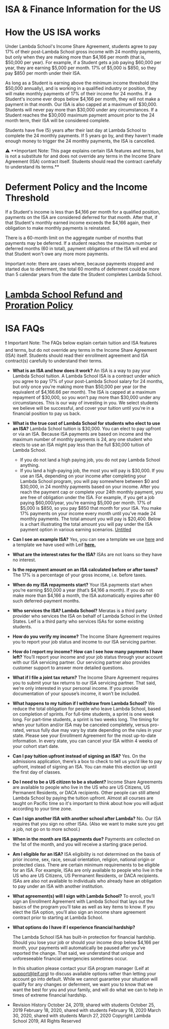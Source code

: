 # ISA & Finance Information for the US

# How the US ISA works

Under Lambda School's Income Share Agreement, students agree to pay 17% of their post-Lambda School gross income with 24 monthly payments, but only when they are making more than $4,166 per month (that is, $50,000 per year). For example, if a Student gets a job paying $60,000 per year, they are earning $5,000 per month. 17% of $5,000 is $850, so they pay $850 per month under their ISA.

As long as a Student is earning above the minimum income threshold (the $50,000 annually), and is working in a qualified industry or position, they will make monthly payments of 17% of their income for 24 months. If a Student's income ever drops below $4,166 per month, they will not make a payment in that month. Our ISA is also capped at a maximum of $30,000. Students will never pay more than $30,000 under any circumstances. If a Student reaches the $30,000 maximum payment amount prior to the 24 month term, their ISA will be considered complete.

Students have five (5) years after their last day at Lambda School to complete the 24 monthly payments. If 5 years go by, and they haven't made enough money to trigger the 24 monthly payments, the ISA is cancelled.

<aside>
⚠️ **Important Note: This page explains certain ISA features and terms, but is not a substitute for and does not override any terms in the Income Share Agreement (ISA) contract itself. Students should read the contract carefully to understand its terms.**

</aside>

# Deferment Policy and the Income Threshold

If a Student's income is less than $4,166 per month for a qualified position, payments on the ISA are considered deferred for that month. After that, if that Student's monthly earned income exceeds the $4,166 again, their obligation to make monthly payments is reinstated.

There is a 60-month limit on the aggregate number of months that payments may be deferred. If a student reaches the maximum number or deferred months (60 in total), payment obligations of the ISA will end and that Student won't owe any more more payments.

Important note: there are cases where, because payments stopped and started due to deferment, the total 60 months of deferment could be more than 5 calendar years from the date the Student completes Lambda School.

# [Lambda School Refund and Proration Policy](Cancellation,%20Refund,%20&%20Tuition%20Proration%20Policy%20f%20070eb0b74d7c43dcb060fc1ad32a390e.md)

# ISA FAQs

<aside>
❗ Important Note: The FAQs below explain certain tuition and ISA features and terms, but do not override any terms in the Income Share Agreement (ISA) itself. Students should read their enrollment agreement and ISA contract(s) carefully to understand their terms.

</aside>

- **What is an ISA and how does it work?**
  An ISA is a way to pay your Lambda School tuition. A Lambda School ISA is a contract under which you agree to pay 17% of your post-Lambda School salary for 24 months, but only once you're making more than $50,000 per year (or the equivalent of $4,166.66 per month). The ISA is capped at a maximum repayment of $30,000, so you won’t pay more than $30,000 under any circumstances.
  This is our way of investing in you. We select students we believe will be successful, and cover your tuition until you're in a financial position to pay us back.
- **What is the true cost of Lambda School for students who elect to use an ISA?**
  Lambda School tuition is $30,000. You can elect to pay upfront or via an ISA.
  Because ISA payments are based on income and the maximum number of monthly payments is 24, any one student who elects to use an ISA might pay less than the full $30,000 tuition of Lambda School.
  - If you do not land a high paying job, you do not pay Lambda School anything.
  - If you land a high-paying job, the most you will pay is $30,000.
  If you use an ISA, depending on your income after completing your Lambda School program, you will pay somewhere between $0 and $30,000, in 24 monthly payments based on your income.
  After you reach the payment cap or complete your 24th monthly payment, you are free of obligation under the ISA.
  For example, if you get a job paying $60,000/year, you’re earning $5,000 per month. 17% of $5,000 is $850, so you pay $850 that month for your ISA. You make 17% payments on your income every month until you’ve made 24 monthly payments. The total amount you will pay is $20,400.
  Below is a chart illustrating the total amount you will pay under the ISA payment option in various earning scenarios.
  [Untitled](ISA%20&%20Finance%20Information%20for%20the%20US%200c79df0379fb4bfbb8f9c331d8668fa9/Untitled%20Database%20f2e63000809f4b68aceaccd823684ba3.csv)
- **Can I see an example ISA?**
  Yes, you can see a template we use [here](http://lambdaschool.com/isa-template) and a template we have used with Leif **[here.](https://leif.org/api/products/5b5b8bd0e59b743f9a086ed9/pdf)**
- **What are the interest rates for the ISA?**
  ISAs are not loans so they have no interest.
- **Is the repayment amount on an ISA calculated before or after taxes?**
  The 17% is a percentage of your gross income, i.e. before taxes.
- **When do my ISA repayments start?**
  Your ISA payments start when you’re earning $50,000 a year (that’s $4,166 a month). If you do not make more than $4,166 a month, the ISA automatically expires after 60 such deferred-payment months.
- **Who services the ISA? Lambda School?**
  Meratas is a third party provider who services the ISA on behalf of Lambda School in the United States. Leif is a third party who services ISAs for some existing students.
- **How do you verify my income?**
  The Income Share Agreement requires you to report your job status and income to our ISA servicing partner.
- **How do I report my income? How can I see how many payments I have left?**
  You’ll report your income and your job status through your account with our ISA servicing partner. Our servicing partner also provides customer support to answer more detailed questions.
- **What if I file a joint tax return?**
  The Income Share Agreement requires you to submit your tax returns to our ISA servicing partner. That said, we’re only interested in your personal income. If you provide documentation of your spouse’s income, it won’t be included.
- **What happens to my tuition if I withdraw from Lambda School?**
  We reduce the total obligation for people who leave Lambda School, based on completion of sprints. For full-time students, a sprint is one week long. For part-time students, a sprint is two weeks long.
  The timing for when your tuition and/or ISA may be canceled completely, versus pro-rated, versus fully due may vary by state depending on the rules in your state. Please see your Enrollment Agreement for the most up-to-date information. In every state, you can cancel your ISA within 4 weeks of your cohort start date.
- **Can I pay tuition upfront instead of signing an ISA?**
  Yes. On the admissions application, there’s a box to check to tell us you’d like to pay upfront, instead of signing an ISA. You can make this election up until the first day of classes.
- **Do I need to be a US citizen to be a student?**
  Income Share Agreements are available to people who live in the US who are US Citizens, US Permanent Residents, or DACA recipients.
  Other people can still attend Lambda School by paying the tuition upfront.
  Almost all courses are taught on Pacific time so it's important to think about how you will adjust according to your time zone.
- **Can I sign another ISA with another school after Lambda?**
  No. Our ISA requires that you sign no other ISAs. (Also we want to make sure you get a job, not go on to more school.)
- **When in the month are ISA payments due?**
  Payments are collected on the 1st of the month, and you will receive a starting grace period.
- **Am I eligible for an ISA?**
  ISA eligibility is not determined on the basis of prior income, sex, race, sexual orientation, religion, national origin or protected class. There are certain minimum requirements to be eligible for an ISA. For example, ISAs are only available to people who live in the US who are US Citizens, US Permanent Residents, or DACA recipients. ISAs are also not available to individuals who already have an obligation to pay under an ISA with another institution.
- **What agreement(s) will I sign with Lambda School?**
  To enroll, you’ll sign an Enrollment Agreement with Lambda School that lays out the basics of the program you’ll take as well as key items to know. If you elect the ISA option, you’ll also sign an income share agreement contract prior to starting at Lambda School.
- **What options do I have if I experience financial hardship?**

  The Lambda School ISA has built-in protection for financial hardship. Should you lose your job or should your income drop below $4,166 per month, your payments will automatically be paused after you’ve reported the change. That said, we understand that unique and unforeseeable financial emergencies sometimes occur.

  In this situation please contact your ISA program manager (Leif at [support@leif.org](mailto:support@leif.org)) to discuss available options rather than letting your account go into default. While we cannot guarantee your situation will qualify for any changes or deferment, we want you to know that we want the best for you and your family, and will do what we can to help in times of extreme financial hardship.

- Revision History
  October 24, 2019, shared with students October 25, 2019
  February 18, 2020, shared with students February 18, 2020
  March 30, 2020, shared with students March 27, 2020
  Copyright Lambda School 2019, All Rights Reserved

